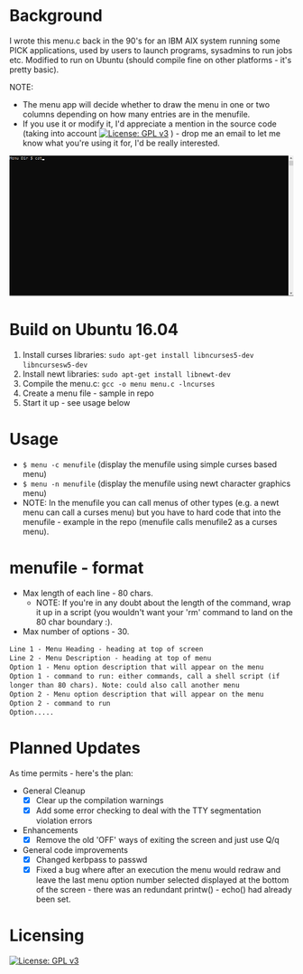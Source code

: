Background
==========
I wrote this menu.c back in the 90's for an IBM AIX system running some PICK applications, used by users to launch programs, sysadmins to run jobs etc.
Modified to run on Ubuntu (should compile fine on other platforms - it's pretty basic).

NOTE:
 - The menu app will decide whether to draw the menu in one or two columns depending on how many entries are in the menufile.
 - If you use it or modify it, I'd appreciate a mention in the source code (taking into account [![License: GPL v3](https://img.shields.io/badge/License-GPLv3-blue.svg)](https://www.gnu.org/licenses/gpl-3.0) ) - drop me an email to let me know what you're using it for, I'd be really interested.

![](menu-gif3.gif)

Build on Ubuntu 16.04
=====================
1. Install curses libraries: `sudo apt-get install libncurses5-dev libncursesw5-dev`
2. Install newt libraries: `sudo apt-get install libnewt-dev`
3. Compile the menu.c: `gcc -o menu menu.c -lncurses`
4. Create a menu file - sample in repo
5. Start it up - see usage below

Usage
=====
 - `$ menu -c menufile` (display the menufile using simple curses based menu)
 - `$ menu -n menufile` (display the menufile using newt character graphics menu)
 - NOTE: In the menufile you can call menus of other types (e.g. a newt menu can call a curses menu) but you have to hard code that into the menufile - example in the repo (menufile calls menufile2 as a curses menu).

menufile - format
=================
 - Max length of each line - 80 chars.
   - NOTE: If you're in any doubt about the length of the command, wrap it up in a script (you wouldn't want your 'rm' command to land on the 80 char boundary :).
 - Max number of options - 30.

```
Line 1 - Menu Heading - heading at top of screen
Line 2 - Menu Description - heading at top of menu
Option 1 - Menu option description that will appear on the menu
Option 1 - command to run: either commands, call a shell script (if longer than 80 chars). Note: could also call another menu
Option 2 - Menu option description that will appear on the menu
Option 2 - command to run
Option.....
```

Planned Updates
===============
As time permits - here's the plan:
 - General Cleanup
   - [x] Clear up the compilation warnings
   - [x] Add some error checking to deal with the TTY segmentation violation errors
 - Enhancements
   - [x] Remove the old 'OFF' ways of exiting the screen and just use Q/q
 - General code improvements
   - [x] Changed kerbpass to passwd
   - [x] Fixed a bug where after an execution the menu would redraw and leave the last menu option number selected displayed at the bottom of the screen - there was an redundant printw() - echo() had already been set.

Licensing
=========
[![License: GPL v3](https://img.shields.io/badge/License-GPLv3-blue.svg)](https://www.gnu.org/licenses/gpl-3.0)

